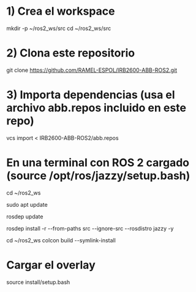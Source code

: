 # 1) Crea el workspace
mkdir -p ~/ros2_ws/src
cd ~/ros2_ws/src

# 2) Clona este repositorio
git clone https://github.com/RAMEL-ESPOL/IRB2600-ABB-ROS2.git

# 3) Importa dependencias (usa el archivo abb.repos incluido en este repo)
vcs import < IRB2600-ABB-ROS2/abb.repos

# En una terminal con ROS 2 cargado (source /opt/ros/jazzy/setup.bash)
cd ~/ros2_ws

sudo apt update

rosdep update

rosdep install -r --from-paths src --ignore-src --rosdistro jazzy -y

cd ~/ros2_ws
colcon build --symlink-install
# Cargar el overlay
source install/setup.bash

